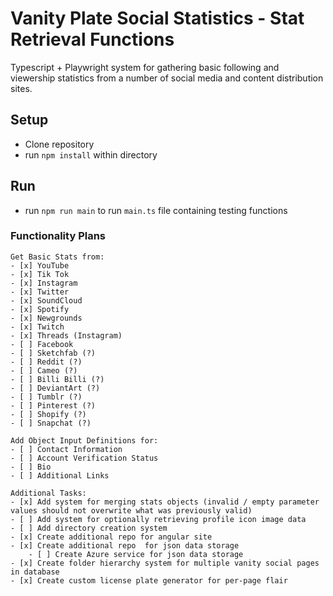 # Vanity Plate Social Statistics - Stat Retrieval Functions

Typescript + Playwright system for gathering basic following and viewership statistics from a number of social media and content distribution sites.

## Setup

-   Clone repository
-   run `npm install` within directory

## Run

-   run `npm run main` to run `main.ts` file containing testing functions

### Functionality Plans

    Get Basic Stats from:
    - [x] YouTube
    - [x] Tik Tok
    - [x] Instagram
    - [x] Twitter
    - [x] SoundCloud
    - [x] Spotify
    - [x] Newgrounds
    - [x] Twitch
    - [x] Threads (Instagram)
    - [ ] Facebook
    - [ ] Sketchfab (?)
    - [ ] Reddit (?)
    - [ ] Cameo (?)
    - [ ] Billi Billi (?)
    - [ ] DeviantArt (?)
    - [ ] Tumblr (?)
    - [ ] Pinterest (?)
    - [ ] Shopify (?)
    - [ ] Snapchat (?)

    Add Object Input Definitions for:
    - [ ] Contact Information
    - [ ] Account Verification Status
    - [ ] Bio
    - [ ] Additional Links

    Additional Tasks:
    - [x] Add system for merging stats objects (invalid / empty parameter values should not overwrite what was previously valid)
    - [ ] Add system for optionally retrieving profile icon image data
    - [ ] Add directory creation system
    - [x] Create additional repo for angular site
    - [x] Create additional repo  for json data storage
        - [ ] Create Azure service for json data storage
    - [x] Create folder hierarchy system for multiple vanity social pages in database
    - [x] Create custom license plate generator for per-page flair
